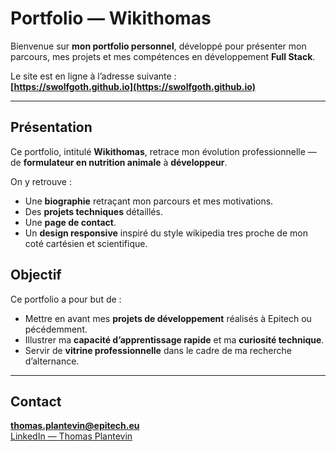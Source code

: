 #  Portfolio — Wikithomas

Bienvenue sur **mon portfolio personnel**, développé pour présenter mon parcours, mes projets et mes compétences en développement **Full Stack**.

 Le site est en ligne à l’adresse suivante :  
 **[https://swolfgoth.github.io](https://swolfgoth.github.io)**

---


##  Présentation

Ce portfolio, intitulé **Wikithomas**, retrace mon évolution professionnelle — de **formulateur en nutrition animale** à **développeur**.

On y retrouve :
- Une **biographie** retraçant mon parcours et mes motivations.    
- Des **projets techniques** détaillés.  
- Une **page de contact**. 
- Un **design responsive** inspiré du style wikipedia tres proche de mon coté cartésien et scientifique.

## Objectif

Ce portfolio a pour but de :
- Mettre en avant mes **projets de développement** réalisés à Epitech ou pécédemment.  
- Illustrer ma **capacité d’apprentissage rapide** et ma **curiosité technique**.  
- Servir de **vitrine professionnelle** dans le cadre de ma recherche d’alternance.

---

##  Contact

**thomas.plantevin@epitech.eu**  
[LinkedIn — Thomas Plantevin](https://www.linkedin.com/in/thomas-plantevin-9a47ba175)